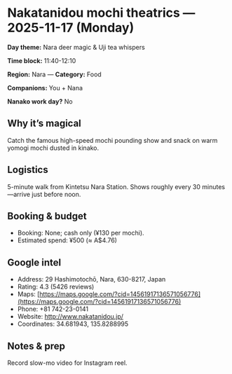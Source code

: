 # Nakatanidou mochi theatrics — 2025-11-17 (Monday)

**Day theme:** Nara deer magic & Uji tea whispers

**Time block:** 11:40-12:10

**Region:** Nara — **Category:** Food

**Companions:** You + Nana

**Nanako work day?** No

## Why it’s magical
Catch the famous high-speed mochi pounding show and snack on warm yomogi mochi dusted in kinako.

## Logistics
5-minute walk from Kintetsu Nara Station. Shows roughly every 30 minutes—arrive just before noon.

## Booking & budget
- Booking: None; cash only (¥130 per mochi).
- Estimated spend: ¥500 (≈ A$4.76)

## Google intel
- Address: 29 Hashimotochō, Nara, 630-8217, Japan
- Rating: 4.3 (5426 reviews)
- Maps: [https://maps.google.com/?cid=14561917136571056776](https://maps.google.com/?cid=14561917136571056776)
- Phone: +81 742-23-0141
- Website: http://www.nakatanidou.jp/
- Coordinates: 34.681943, 135.8288995

## Notes & prep
Record slow-mo video for Instagram reel.
